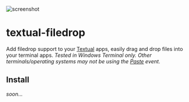 ![screenshot](https://user-images.githubusercontent.com/16024979/208250956-6a3c37ad-25b3-4698-8863-7c116e76b652.gif)

# textual-filedrop

Add filedrop support to your [Textual](https://github.com/textualize/textual/) apps, easily drag and drop files into your terminal apps. _Tested in Windows Terminal only. Other terminals/operating systems may not be using the [Paste](https://textual.textualize.io/events/paste/) event._

## Install

_soon..._
